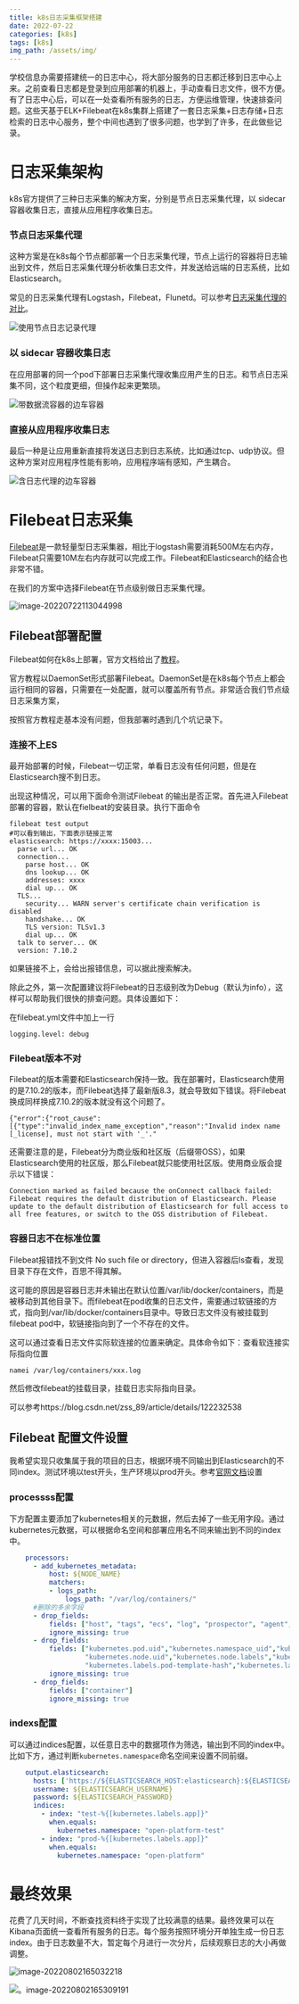 ```yaml
---
title: k8s日志采集框架搭建
date: 2022-07-22
categories: [k8s]
tags: [k8s]   
img_path: /assets/img/
---
```


学校信息办需要搭建统一的日志中心，将大部分服务的日志都迁移到日志中心上来。之前查看日志都是登录到应用部署的机器上，手动查看日志文件，很不方便。有了日志中心后，可以在一处查看所有服务的日志，方便运维管理，快速排查问题。这些天基于ELK+Filebeat在k8s集群上搭建了一套日志采集+日志存储+日志检索的日志中心服务，整个中间也遇到了很多问题，也学到了许多，在此做些记录。

# 日志采集架构

k8s官方提供了三种日志采集的解决方案，分别是节点日志采集代理，以 sidecar 容器收集日志，直接从应用程序收集日志。

### 节点日志采集代理

这种方案是在k8s每个节点都部署一个日志采集代理，节点上运行的容器将日志输出到文件，然后日志采集代理分析收集日志文件，并发送给远端的日志系统，比如Elasticsearch。

常见的日志采集代理有Logstash，Filebeat，Flunetd。可以参考[日志采集代理的对比](https://blog.csdn.net/adparking/article/details/119565447)。

![使用节点日志记录代理](k8s-日志采集框架搭建.assets/logging-with-node-agent.png)

### 以 sidecar 容器收集日志

在应用部署的同一个pod下部署日志采集代理收集应用产生的日志。和节点日志采集不同，这个粒度更细，但操作起来更繁琐。

![带数据流容器的边车容器](k8s-日志采集框架搭建.assets/logging-with-streaming-sidecar.png)

### 直接从应用程序收集日志

最后一种是让应用重新直接将发送日志到日志系统，比如通过tcp、udp协议。但这种方案对应用程序性能有影响，应用程序端有感知，产生耦合。

![含日志代理的边车容器](k8s-日志采集框架搭建.assets/logging-with-sidecar-agent.png)

# Filebeat日志采集

[Filebeat](https://www.elastic.co/cn/beats/filebeat)是一款轻量型日志采集器，相比于logstash需要消耗500M左右内存，Filebeat只需要10M左右内存就可以完成工作。Filebeat和Elasticsearch的结合也非常不错。

在我们的方案中选择Filebeat在节点级别做日志采集代理。

![image-20220722113044998](k8s-日志采集框架搭建.assets/image-20220722113044998.png)

## Filebeat部署配置

Filebeat如何在k8s上部署，官方文档给出了[教程](https://www.elastic.co/guide/en/beats/filebeat/7.10/running-on-kubernetes.html)。

官方教程以DaemonSet形式部署Filebeat。DaemonSet是在k8s每个节点上都会运行相同的容器，只需要在一处配置，就可以覆盖所有节点。非常适合我们节点级日志采集方案，

按照官方教程走基本没有问题，但我部署时遇到几个坑记录下。

### 连接不上ES

最开始部署的时候，Filebeat一切正常，单看日志没有任何问题，但是在Elasticsearch搜不到日志。

出现这种情况，可以用下面命令测试Filebeat 的输出是否正常。首先进入Filebeat部署的容器，默认在fielbeat的安装目录。执行下面命令

```shell
filebeat test output
#可以看到输出，下面表示链接正常
elasticsearch: https://xxxx:15003...
  parse url... OK
  connection...
    parse host... OK
    dns lookup... OK
    addresses: xxxx
    dial up... OK
  TLS...
    security... WARN server's certificate chain verification is disabled
    handshake... OK
    TLS version: TLSv1.3
    dial up... OK
  talk to server... OK
  version: 7.10.2
```

如果链接不上，会给出报错信息，可以据此搜索解决。



除此之外，第一次配置建议将Filebeat的日志级别改为Debug（默认为info），这样可以帮助我们很快的排查问题。具体设置如下：

在filebeat.yml文件中加上一行

```
logging.level: debug
```

### Filebeat版本不对

Filebeat的版本需要和Elasticsearch保持一致。我在部署时，Elasticsearch使用的是7.10.2的版本，而Filebeat选择了最新版8.3，就会导致如下错误。将Filebeat换成同样换成7.10.2的版本就没有这个问题了。

```
{"error":{"root_cause":[{"type":"invalid_index_name_exception","reason":"Invalid index name [_license], must not start with '_'."
```

还需要注意的是，Filebeat分为商业版和社区版（后缀带OSS），如果Elasticsearch使用的社区版，那么Filebeat就只能使用社区版。使用商业版会提示以下错误：

```
Connection marked as failed because the onConnect callback failed: Filebeat requires the default distribution of Elasticsearch. Please update to the default distribution of Elasticsearch for full access to all free features, or switch to the OSS distribution of Filebeat.
```

### 容器日志不在标准位置

Filebeat报错找不到文件 No such file or directory，但进入容器后ls查看，发现目录下存在文件，百思不得其解。

这可能的原因是容器日志并未输出在默认位置/var/lib/docker/containers，而是被移动到其他目录下。而filebeat在pod收集的日志文件，需要通过软链接的方式，指向到/var/lib/docker/containers目录中。导致日志文件没有被挂载到filebeat pod中，软链接指向到了一个不存在的文件。

这可以通过查看日志文件实际软连接的位置来确定。具体命令如下：查看软连接实际指向位置

```
namei /var/log/containers/xxx.log
```

然后修改filebeat的挂载目录，挂载日志实际指向目录。

可以参考https://blog.csdn.net/zss_89/article/details/122232538

## Filebeat 配置文件设置

我希望实现只收集属于我的项目的日志，根据环境不同输出到Elasticsearch的不同index。测试环境以test开头，生产环境以prod开头。参考[官网文档](https://www.elastic.co/guide/en/beats/filebeat/7.10/index.html)设置

### processss配置

下方配置主要添加了kubernetes相关的元数据，然后去掉了一些无用字段。通过kubernetes元数据，可以根据命名空间和部署应用名不同来输出到不同的index中。

```yml
    processors:
      - add_kubernetes_metadata:
          host: ${NODE_NAME}
          matchers:
          - logs_path:
              logs_path: "/var/log/containers/"    
      #删除的多余字段
      - drop_fields:
          fields: ["host", "tags", "ecs", "log", "prospector", "agent", "input", "beat", "offset"]
          ignore_missing: true
      - drop_fields:
          fields: ["kubernetes.pod.uid","kubernetes.namespace_uid","kubernetes.namespace_labels",
                   "kubernetes.node.uid","kubernetes.node.labels","kubernetes.replicaset",
                   "kubernetes.labels.pod-template-hash","kubernetes.labels.tcs_region","kubernetes.labels.tcs_zone"]
          ignore_missing: true
      - drop_fields:
          fields: ["container"]
          ignore_missing: true
```

### indexs配置

可以通过indices配置，以任意日志中的数据项作为筛选，输出到不同的index中。比如下方，通过判断`kubernetes.namespace`命名空间来设置不同前缀。

```yml
    output.elasticsearch:
      hosts: ['https://${ELASTICSEARCH_HOST:elasticsearch}:${ELASTICSEARCH_PORT:9200}']
      username: ${ELASTICSEARCH_USERNAME}
      password: ${ELASTICSEARCH_PASSWORD}
      indices:
        - index: "test-%{[kubernetes.labels.app]}"
          when.equals:
            kubernetes.namespace: "open-platform-test"
        - index: "prod-%{[kubernetes.labels.app]}"
          when.equals:
            kubernetes.namespace: "open-platform"
```

# 最终效果

花费了几天时间，不断查找资料终于实现了比较满意的结果。最终效果可以在Kibana页面统一查看所有服务的日志。每个服务按照环境分开单独生成一份日志index。由于日志数量不大，暂定每个月进行一次分片，后续观察日志的大小再做调整。

![image-20220802165032218](k8s-日志采集框架搭建.assets/image-20220802165032218.png)



![。image-20220802165309191](k8s-日志采集框架搭建.assets/image-20220802165309191.png)

